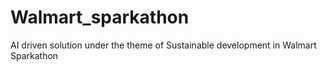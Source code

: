 # Walmart_sparkathon
AI driven solution under the theme of Sustainable development in Walmart Sparkathon
